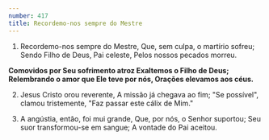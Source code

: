 ```yaml
---
number: 417
title: Recordemo-nos sempre do Mestre
---
```


1. Recordemo-nos sempre do Mestre,
  Que, sem culpa, o martírio sofreu;
  Sendo Filho de Deus, Pai celeste,
  Pelos nossos pecados morreu.

  __Comovidos por Seu sofrimento atroz
  Exaltemos o Filho de Deus;
  Relembrando o amor que Ele teve por nós,
  Orações elevamos aos céus.__

2. Jesus Cristo orou reverente,
  A missão já chegava ao fim;
  "Se possível", clamou tristemente,
  "Faz passar este cálix de Mim."

3. A angústia, então, foi mui grande,
  Que, por nós, o Senhor suportou;
  Seu suor transformou-se em sangue;
  A vontade do Pai aceitou.
